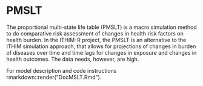 # PMSLT 
The proportional multi-state life table (PMSLT) is a macro simulation method to do comparative risk assessment of changes in health risk factors on health burden.  In the ITHIM-R project, the PMSLT is an alternative to the ITHIM simulation approach, that allows for projections of changes in burden of diseases over time and time lags for changes in exposure and changes in health outcomes. The data needs, however, are high.  


For model description and code instructions rmarkdown::render("DocMSLT.Rmd").